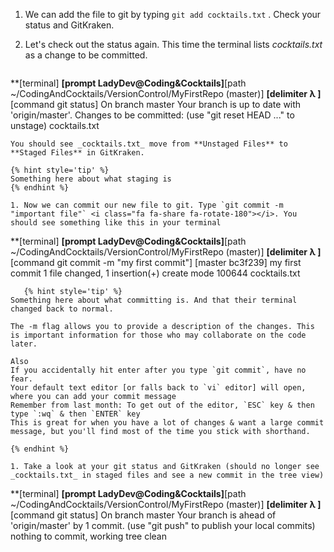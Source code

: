 1. We can add the file to git by typing `git add cocktails.txt` <i class="fa fa-share fa-rotate-180"></i>. Check your status and GitKraken.

1. Let's check out the status again. This time the terminal lists _cocktails.txt_ as a change to be committed.
   ```
**[terminal]
**[prompt LadyDev@Coding&Cocktails]**[path  ~/CodingAndCocktails/VersionControl/MyFirstRepo (master)]
**[delimiter λ ]**[command git status]
On branch master
Your branch is up to date with 'origin/master'.
Changes to be committed:
(use "git reset HEAD <file>..." to unstage)
cocktails.txt 
   ```
   You should see _cocktails.txt_ move from **Unstaged Files** to **Staged Files** in GitKraken.

   {% hint style='tip' %}
Something here about what staging is
   {% endhint %}

1. Now we can commit our new file to git. Type `git commit -m "important file"` <i class="fa fa-share fa-rotate-180"></i>. You should see something like this in your terminal
   ```
**[terminal]
**[prompt LadyDev@Coding&Cocktails]**[path  ~/CodingAndCocktails/VersionControl/MyFirstRepo (master)]
**[delimiter λ ]**[command git commit -m "my first commit"]
[master bc3f239] my first commit
1 file changed, 1 insertion(+)
create mode 100644 cocktails.txt
   ```
      {% hint style='tip' %}
Something here about what committing is. And that their terminal changed back to normal.

The -m flag allows you to provide a description of the changes. This is important information for those who may collaborate on the code later.

Also
If you accidentally hit enter after you type `git commit`, have no fear.
Your default text editor [or falls back to `vi` editor] will open, where you can add your commit message
Remember from last month: To get out of the editor, `ESC` key & then type `:wq` & then `ENTER` key
This is great for when you have a lot of changes & want a large commit message, but you'll find most of the time you stick with shorthand.

   {% endhint %}

1. Take a look at your git status and GitKraken (should no longer see _cocktails.txt_ in staged files and see a new commit in the tree view)
   ```
**[terminal]
**[prompt LadyDev@Coding&Cocktails]**[path  ~/CodingAndCocktails/VersionControl/MyFirstRepo (master)]
**[delimiter λ ]**[command git status]
On branch master
Your branch is ahead of 'origin/master' by 1 commit.
(use "git push" to publish your local commits)
nothing to commit, working tree clean
   ```